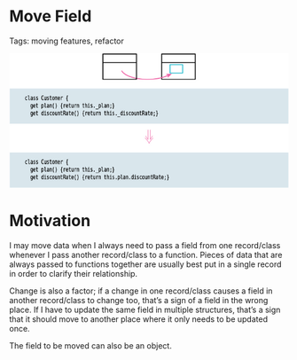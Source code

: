 # Move Field

Tags: moving features, refactor

![Untitled](Untitled.png)

# Motivation

I may  move data when I always need to pass a field from one record/class whenever I pass another record/class to a function. Pieces of data that are always passed to functions together are usually best put in a single record in order to clarify their relationship. 

Change is also a factor; if a change in one record/class causes a field in another record/class to change too, that’s a sign of a field in the wrong place. If I have to update the same field in multiple structures, that’s a sign that it should move to another place where it only needs to be updated once.

The field to be moved can also be an object.